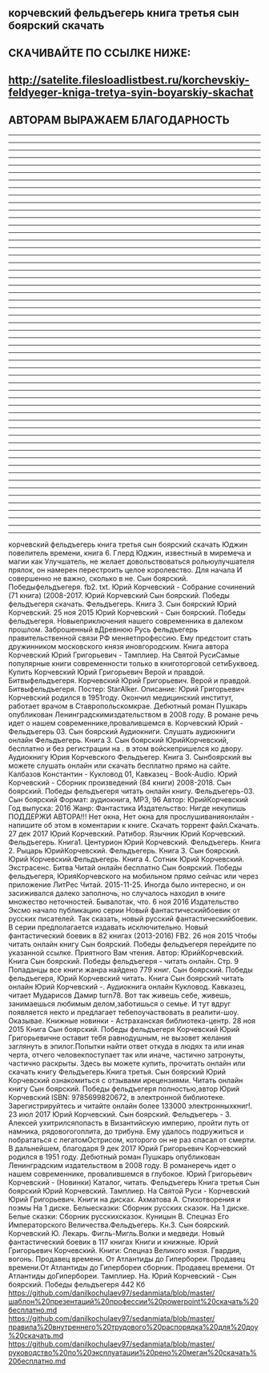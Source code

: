 корчевский фельдъегерь книга третья сын боярский скачать
--------------------------------------------------
СКАЧИВАЙТЕ ПО ССЫЛКЕ НИЖЕ:
--------------------------------------------------
http://satelite.filesloadlistbest.ru/korchevskiy-feldyeger-kniga-tretya-syin-boyarskiy-skachat
--------------------------------------------------
АВТОРАМ ВЫРАЖАЕМ БЛАГОДАРНОСТЬ
--------------------------------------------------
--------------------------------------------------
--------------------------------------------------
--------------------------------------------------
--------------------------------------------------
--------------------------------------------------
--------------------------------------------------
--------------------------------------------------
--------------------------------------------------
--------------------------------------------------
--------------------------------------------------
--------------------------------------------------
--------------------------------------------------
--------------------------------------------------
--------------------------------------------------
--------------------------------------------------
--------------------------------------------------
--------------------------------------------------
--------------------------------------------------
--------------------------------------------------
--------------------------------------------------
--------------------------------------------------
--------------------------------------------------
--------------------------------------------------
--------------------------------------------------
--------------------------------------------------
--------------------------------------------------
--------------------------------------------------
--------------------------------------------------
--------------------------------------------------
--------------------------------------------------
--------------------------------------------------
--------------------------------------------------
--------------------------------------------------
--------------------------------------------------
--------------------------------------------------
--------------------------------------------------
--------------------------------------------------
--------------------------------------------------
--------------------------------------------------
--------------------------------------------------
--------------------------------------------------
--------------------------------------------------
--------------------------------------------------
--------------------------------------------------
--------------------------------------------------
--------------------------------------------------
--------------------------------------------------
--------------------------------------------------
--------------------------------------------------
--------------------------------------------------
--------------------------------------------------
--------------------------------------------------
--------------------------------------------------
--------------------------------------------------
корчевский фельдъегерь книга третья сын боярский скачать Юджин  повелитель времени, книга 6. Глерд Юджин, известный в миремеча и магии как Улучшатель, не желает довольствоваться рольюулучшателя прялок, он намерен перестроить целое королевство. Для начала И совершенно не важно, сколько в не. Сын боярский. Победыфельдъегеря. fb2. txt. Юрий Корчевский - Собрание сочинений (71 книга) (2008-2017. Юрий Корчевский Сын боярский. Победы фельдъегеря скачать. Фельдъегерь. Книга 3. Сын боярский Юрий Корчевский. 25 ноя 2015  Юрий Корчевский - Сын боярский. Победы фельдъегеря. Новыеприключения нашего современника в далеком прошлом. Заброшенный вДревнюю Русь фельдъегерь правительственной связи РФ меняетпрофессию. Ему предстоит стать дружинником московского князя иновгородским. Книга автора Корчевский Юрий Григорьевич - Тамплиер. На Святой РусиСамые популярные книги современности только в книготорговой сетиБуквоед.  Купить Корчевский Юрий Григорьевич Верой и правдой. Битвыфельдъегеря. Корчевский Юрий Григорьевич. Верой и правдой. Битвыфельдъегеря. Постер: StarAlker. Описание: Юрий Григорьевич Корчевский родился в 1951году. Окончил медицинский институт, работает врачом в Ставропольскомкрае. Дебютный роман Пушкарь опубликован Ленинградскимиздательством в 2008 году. В романе речь идет о нашем современнике,провалившемся в. Корчевский Юрий - Фельдъегерь 03. Сын боярский  Аудиокниги. Слушать аудиокниги онлайн  Фельдъегерь. Книга 3. Сын боярский ЮрийКорчевский, бесплатно и без регистрации на .  в этом войскепришелся ко двору. Аудиокнигу Юрия Корчевского Фельдъегер. Книга 3. Сынбоярский вы можете слушать онлайн или скачать бесплатно прямо на сайте. Калбазов Константин - Кукловод 01, Кавказец  - Book-Audio. Юрий Корчевский - Сборник произведений (84 книги) 2008-2018. Сын боярский. Победы фельдъегеря читать онлайн книгу. Фельдъегерь-03. Сын боярский Формат: аудиокнига, MP3, 96 Автор: ЮрийКорчевский Год выпуска: 2016 Жанр: Фантастика Издательство: Нигде некупишь  ПОДДЕРЖИ АВТОРА!!! Нет окна, Нет окна для прослушиванияонлайн - напишите об этом в коментарии к книге. Скачать торрент файл.Скачать. 27 дек 2017  Юрий Корчевский. Ратибор. Язычник Юрий Корчевский. Фельдъегерь. Книга1. Центурион Юрий Корчевский. Фельдъегерь. Книга 2. Рыцарь ЮрийКорчевский. Фельдъегерь. Книга 3. Сын боярский. Юрий Корчевский.Фельдъегерь. Книга 4. Сотник Юрий Корчевский. Экстрасенс. Битва
Читай онлайн бесплатно Сын боярский. Победы фельдъегеря, ЮрияКорчевского на мобильном прямо сейчас или через приложение ЛитРес Читай. 2015-11-25.  Иногда было интересно, и он засиживался далеко заполночь, но случалось  находил в книге множество неточностей. Бывалотак, что. 6 ноя 2016  Издательство Эксмо начало публикацию серии Новый фантастическийбоевик от русских писателей. Так сказать, новый русский фантастическийбоевик. В серии предполагается издавать исключительно. Новый фантастический боевик в 82 книгах (2013-2016) FB2. 26 ноя 2015  Чтобы читать онлайн книгу  Сын боярский. Победы фельдъегеря перейдите по указанной ссылке. Приятного Вам чтения. Автор: ЮрийКорчевский. Книга Сын боярский. Победы фельдъегеря - читать онлайн. Стр. 9 Попаданцы все книги жанра найдено 779 книг. Сын боярский. Победы фельдъегеря, Юрий Корчевский  читать. Книга Сын боярский читать онлайн Юрий Корчевский -. Аудиокнига онлайн Кукловод. Кавказец, читает Мударисов Дамир turn78. Вот так живешь себе, живешь, занимаешься любимым делом,заботишься о семье. И тут вдруг появляется некто и предлагает тебепоучаствовать в реалити-шоу. Оказывае. Книжные новинки - Астраханская библиотека-центр. 28 ноя 2015  Книга Сын боярский. Победы фельдъегеря Корчевский Юрий Григорьевичне оставит тебя равнодушным, не вызовет желания заглянуть в эпилог.Попытки найти ответ откуда в людях та или иная черта, отчего человекпоступает так или иначе, частично затронуты, частично раскрыты. Здесь вы можете купить, прочитать онлайн или скачать книгу Фельдъегерь.Книга третья. Сын боярский Юрий Корчевский ознакомиться с отзывами ирецензиями. Читать онлайн книгу Сын боярский. Победы фельдъегеря полностью,автор Юрий Корчевский ISBN: 9785699820672, в электронной библиотеке. Зарегистрируйтесь и читайте онлайн более 133000 электронныхкниг!. 23 июл 2017  Юрий Корчевский. Сын боярский. Фельдъегерь - 3. Алексей ухитрилсяпопасть в Византийскую империю, пройти путь от намника, рядовогогоплита, до трибуна. Ему удалось подружиться и побрататься с легатомОстрисом, которого он не раз спасал от смерти. В дальнейшем, благодаря
9 дек 2017  Юрий Григорьевич Корчевский родился в 1951 году. Дебютный роман Пушкарь опубликован Ленинградским издательством в 2008 году. В романеречь идет о нашем современнике, провалившемся в глубокое. Юрий Григорьевич Корчевский - (Новинки)  Каталог, читать. Фельдъегерь Книга третья Сын боярский Юрий Корчевский. Тамплиер. На Святой Руси - Корчевский Юрий Григорьевич. Книги на дисках. Ахматова А. Стихотворения и поэмы На 1 диске. Белыесказки: Сборник русских сказок. На 1 диске. Белые сказки: Сборник русскихсказок.  Куницын В. Спецназ Его Императорского Величества.Фельдъегерь. Кн.3. Сын боярский. Корчевский Ю. Лекарь. Фигль-Мигль.Волки и медведи. Новый фантастический боевик в 117 книгах  Книги и книжные. Юрий Григорьевич Корчевский. Книги: Спецназ Великого князя. Гвардия, вогонь. Продавец времени. От Атлантиды до Гипербореи. Продавец времени.От Атлантиды до Гипербореи сборник. Продавец времени. От Атлантиды доГипербореи. Тамплиер. На. Юрий Корчевский - Сын боярский. Победы фельдъегеря  442 Кб
https://github.com/danilkochulaev97/sedanmiata/blob/master/шаблон%20презентаций%20профессии%20powerpoint%20скачать%20бесплатно.md
https://github.com/danilkochulaev97/sedanmiata/blob/master/правила%20внутреннего%20трудового%20распорядка%20для%20доу%20скачать.md
https://github.com/danilkochulaev97/sedanmiata/blob/master/руководство%20по%20эксплуатации%20рено%20меган%20скачать%20бесплатно.md